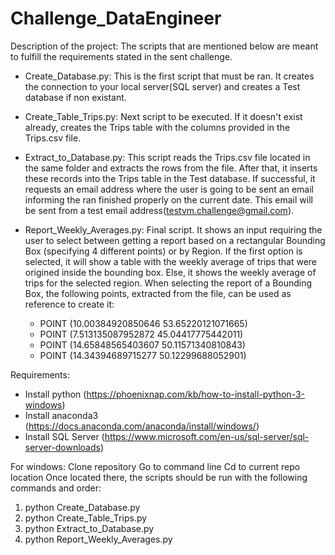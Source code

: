 # Challenge_DataEngineer
Description of the project:
The scripts that are mentioned below are meant to fulfill the requirements stated in the sent challenge.
* Create_Database.py: This is the first script that must be ran. It creates the connection to your local server(SQL server) and creates a Test database if non existant.

* Create_Table_Trips.py: Next script to be executed. If it doesn't exist already, creates the Trips table with the columns provided in the Trips.csv file.

* Extract_to_Database.py: This script reads the Trips.csv file located in the same folder and extracts the rows from the file. After that, it inserts these records into the Trips table in the Test database.
If successful, it requests an email address where the user is going to be sent an email informing the ran finished properly on the current date.
This email will be sent from a test email address(testvm.challenge@gmail.com).
						
* Report_Weekly_Averages.py: Final script. It shows an input requiring the user to select between getting a report based on a rectangular Bounding Box (specifying 4 different points) or by Region.
If the first option is selected, it will show a table with the weekly average of trips that were origined inside the bounding box.
Else, it shows the weekly average of trips for the selected region.
	When selecting the report of a Bounding Box, the following points, extracted from the file, can be used as reference to create it:
	- POINT (10.00384920850646 53.65220121071665)
	- POINT (7.513135087952872 45.04417775442011)
	- POINT (14.65848565403607 50.11571340810843)
	- POINT (14.34394689715277 50.12299688052901)
							


Requirements:
* Install python (https://phoenixnap.com/kb/how-to-install-python-3-windows)
* Install anaconda3 (https://docs.anaconda.com/anaconda/install/windows/) 
* Install SQL Server (https://www.microsoft.com/en-us/sql-server/sql-server-downloads)


For windows:
Clone repository
Go to command line
Cd to current repo location
Once located there, the scripts should be run with the following commands and order:
1) python Create_Database.py
2) python Create_Table_Trips.py
3) python Extract_to_Database.py
4) python Report_Weekly_Averages.py



